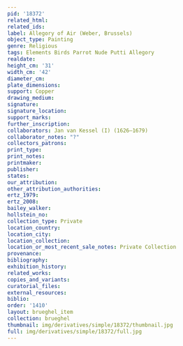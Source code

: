 ```yaml
---
pid: '18372'
related_html: 
related_ids: 
label: Allegory of Air (Weber, Brussels)
object_type: Painting
genre: Religious
tags: Elements Birds Parrot Nude Putti Allegory
realdate: 
height_cm: '31'
width_cm: '42'
diameter_cm: 
plate_dimensions: 
support: Copper
drawing_medium: 
signature: 
signature_location: 
support_marks: 
further_inscription: 
collaborators: Jan van Kessel (I) (1626–1679)
collaborator_notes: "?"
collectors_patrons: 
print_type: 
print_notes: 
printmaker: 
publisher: 
states: 
our_attribution: 
other_attribution_authorities: 
ertz_1979: 
ertz_2008: 
bailey_walker: 
hollstein_no: 
collection_type: Private
location_country: 
location_city: 
location_collection: 
location_or_most_recent_sale_notes: Private Collection
provenance: 
bibliography: 
exhibition_history: 
related_works: 
copies_and_variants: 
curatorial_files: 
external_resources: 
biblio: 
order: '1410'
layout: brueghel_item
collection: brueghel
thumbnail: img/derivatives/simple/18372/thumbnail.jpg
full: img/derivatives/simple/18372/full.jpg
---
```

